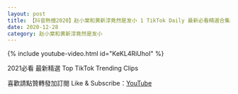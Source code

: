 ```yaml
---
layout: post
title: 【抖音熱搜2020】赵小棠和黄新淳竟然是发小 1 TikTok Daily 最新必看精選合集2020 12 28
date: 2020-12-28
category: 赵小棠和黄新淳竟然是发小
---
```


{% include youtube-video.html id="KeKL4RiUhoI" %}

2021必看 最新精選 Top TikTok Trending Clips

喜歡請點贊轉發加訂閱 Like & Subscribe：[YouTube](https://www.youtube.com/channel/UCAoR7VcanIPd04uEq_GIylA/videos)

